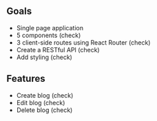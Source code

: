 ## Goals
- Single page application
- 5 components (check)
- 3 client-side routes using React Router (check)
- Create a RESTful API (check)
- Add styling (check)

## Features
- Create blog (check)
- Edit blog (check)
- Delete blog (check)